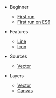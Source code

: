 * Beginner
    * [First run](beginner/first-run.md)
    * [First run on ES6](beginner/first-run-es6.md)
    
* Features
    * [Line](features/line.md)
    * [Icon](features/icon.md)
    
* Sources
    * [Vector](sources/vector.md)
    
* Layers
    * [Vector](layers/vector.md)
    * [Canvas](layers/canvas.md)
